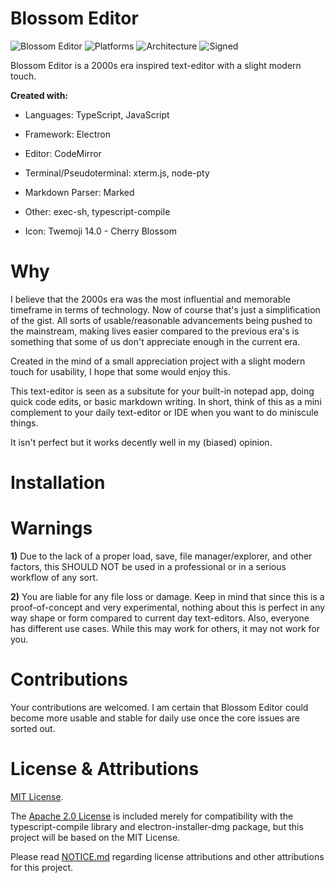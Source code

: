 # Blossom Editor

![Blossom Editor](https://img.shields.io/badge/Blossom%20Editor-1.0.0-ff69b4) ![Platforms](https://img.shields.io/badge/Platforms-MacOS-lightgrey) ![Architecture](https://img.shields.io/badge/Architecture-x64-lightgrey) ![Signed]()

Blossom Editor is a 2000s era inspired text-editor with a slight modern touch.

**Created with:**

- Languages: TypeScript, JavaScript

- Framework: Electron

- Editor: CodeMirror 

- Terminal/Pseudoterminal: xterm.js, node-pty

- Markdown Parser: Marked

- Other: exec-sh, typescript-compile

- Icon: Twemoji 14.0 - Cherry Blossom

# Why 

I believe that the 2000s era was the most influential and memorable timeframe in terms of technology. Now of course that's just a simplification of the gist. All sorts of usable/reasonable advancements being pushed to the mainstream, making lives easier compared to the previous era's is something that some of us don't appreciate enough in the current era. 

Created in the mind of a small appreciation project with a slight modern touch for usability, I hope that some would enjoy this.

This text-editor is seen as a subsitute for your built-in notepad app, doing quick code edits, or basic markdown writing. In short, think of this as a mini complement to your daily text-editor or IDE when you want to do miniscule things. 

It isn't perfect but it works decently well in my (biased) opinion.

# Installation

# Warnings

**1)** Due to the lack of a proper load, save, file manager/explorer, and other factors, this SHOULD NOT be used in a professional or in a serious workflow of any sort. 

**2)** You are liable for any file loss or damage. Keep in mind that since this is a proof-of-concept and very experimental, nothing about this is perfect in any way shape or form compared to current day text-editors. Also, everyone has different use cases. While this may work for others, it may not work for you.

# Contributions

Your contributions are welcomed. I am certain that Blossom Editor could become more usable and stable for daily use once the core issues are sorted out. 

# License & Attributions

[MIT License](LICENSE).

The [Apache 2.0 License](LICENSE-APACHE-2.0) is included merely for compatibility with the typescript-compile library and electron-installer-dmg package, but this project will be based on the MIT License.

Please read [NOTICE.md](NOTICE.md) regarding license attributions and other attributions for this project.